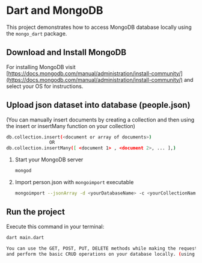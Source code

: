 # Dart and MongoDB

This project demonstrates how to access MongoDB database locally using the `mongo_dart` package.

## Download and Install MongoDB

For installing MongoDB visit [https://docs.mongodb.com/manual/administration/install-community/](https://docs.mongodb.com/manual/administration/install-community/) and select your OS for instructions.

## Upload json dataset into database (people.json)

(You can manually insert documents by creating a collection and then using the insert or insertMany function on your collection)

```bash
db.collection.insert(<document or array of documents>)
                OR
db.collection.insertMany([ <document 1> , <document 2>, ... ],)

```

1. Start your MongoDB server

   ```bash
   mongod
   ```

2. Import person.json with `mongoimport` executable

   ```bash
   mongoimport --jsonArray -d <yourDatabaseName> -c <yourCollectionName> --file <path/To/File.json>
   ```

## Run the project

Execute this command in your terminal:

```bash
dart main.dart
```

```bash
You can use the GET, POST, PUT, DELETE methods while making the request to the localhost 
and perform the basic CRUD operations on your database locally. (using the /people endpoint)
```
